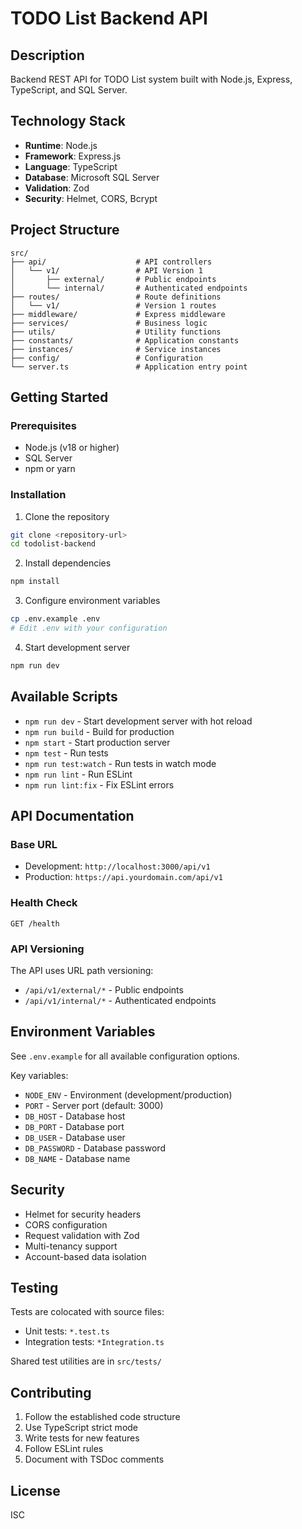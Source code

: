 # TODO List Backend API

## Description
Backend REST API for TODO List system built with Node.js, Express, TypeScript, and SQL Server.

## Technology Stack
- **Runtime**: Node.js
- **Framework**: Express.js
- **Language**: TypeScript
- **Database**: Microsoft SQL Server
- **Validation**: Zod
- **Security**: Helmet, CORS, Bcrypt

## Project Structure
```
src/
├── api/                    # API controllers
│   └── v1/                 # API Version 1
│       ├── external/       # Public endpoints
│       └── internal/       # Authenticated endpoints
├── routes/                 # Route definitions
│   └── v1/                 # Version 1 routes
├── middleware/             # Express middleware
├── services/               # Business logic
├── utils/                  # Utility functions
├── constants/              # Application constants
├── instances/              # Service instances
├── config/                 # Configuration
└── server.ts               # Application entry point
```

## Getting Started

### Prerequisites
- Node.js (v18 or higher)
- SQL Server
- npm or yarn

### Installation

1. Clone the repository
```bash
git clone <repository-url>
cd todolist-backend
```

2. Install dependencies
```bash
npm install
```

3. Configure environment variables
```bash
cp .env.example .env
# Edit .env with your configuration
```

4. Start development server
```bash
npm run dev
```

## Available Scripts

- `npm run dev` - Start development server with hot reload
- `npm run build` - Build for production
- `npm start` - Start production server
- `npm test` - Run tests
- `npm run test:watch` - Run tests in watch mode
- `npm run lint` - Run ESLint
- `npm run lint:fix` - Fix ESLint errors

## API Documentation

### Base URL
- Development: `http://localhost:3000/api/v1`
- Production: `https://api.yourdomain.com/api/v1`

### Health Check
```
GET /health
```

### API Versioning
The API uses URL path versioning:
- `/api/v1/external/*` - Public endpoints
- `/api/v1/internal/*` - Authenticated endpoints

## Environment Variables

See `.env.example` for all available configuration options.

Key variables:
- `NODE_ENV` - Environment (development/production)
- `PORT` - Server port (default: 3000)
- `DB_HOST` - Database host
- `DB_PORT` - Database port
- `DB_USER` - Database user
- `DB_PASSWORD` - Database password
- `DB_NAME` - Database name

## Security

- Helmet for security headers
- CORS configuration
- Request validation with Zod
- Multi-tenancy support
- Account-based data isolation

## Testing

Tests are colocated with source files:
- Unit tests: `*.test.ts`
- Integration tests: `*Integration.ts`

Shared test utilities are in `src/tests/`

## Contributing

1. Follow the established code structure
2. Use TypeScript strict mode
3. Write tests for new features
4. Follow ESLint rules
5. Document with TSDoc comments

## License

ISC